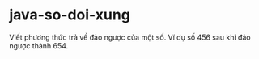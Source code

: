 # java-so-doi-xung
Viết phương thức trả về đảo ngược của một số. Ví dụ số 456 sau khi đảo ngược thành 654.   
